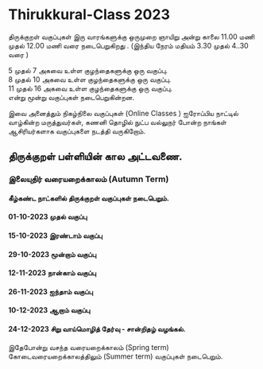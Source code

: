 # Thirukkural-Class 2023

திருக்குறள் வகுப்புகள் இரு வாரங்களுக்கு ஒருமுறை ஞாயிறு அன்று காலை 11.00 மணி முதல் 12.00 மணி வரை நடைபெறுகிறது . (இந்திய நேரம் மதியம் 3.30 முதல் 4..30 வரை )  

5 முதல் 7 அகவை உள்ள குழந்தைகளுக்கு ஒரு வகுப்பு.  
8 முதல் 10 அகவை உள்ள குழந்தைகளுக்கு ஒரு வகுப்பு.  
11 முதல் 16 அகவை உள்ள குழந்தைகளுக்கு ஒரு வகுப்பு.   
என்று மூன்று வகுப்புகள் நடைபெறுகின்றன.  

இவை அனைத்தும் நிகழ்நிலை வகுப்புகள் (Online Classes )
ஐரோப்பிய நாட்டில் வாழ்கின்ற மருத்துவர்கள், கணனி தொழில் நுட்ப வல்லுநர் போன்ற நாங்கள் ஆசிரியர்களாக வகுப்புகளை நடத்தி வருகிறோம்.  

## திருக்குறள் பள்ளியின் கால அட்டவணை. 

### இலையுதிர் வரையறைக்காலம் (Autumn Term) 

#### கீழ்கண்ட நாட்களில் திருக்குறள் வகுப்புகள் நடைபெறும்.  

#### 01-10-2023 முதல் வகுப்பு  
#### 15-10-2023 இரண்டாம் வகுப்பு  
#### 29-10-2023 மூன்றாம் வகுப்பு  
#### 12-11-2023 நான்காம் வகுப்பு  
#### 26-11-2023 ஐந்தாம் வகுப்பு  
#### 10-12-2023 ஆறாம்  வகுப்பு  
#### 24-12-2023 சிறு வாய்மொழித் தேர்வு - சான்றிதழ் வழங்கல்.  


இதேபோன்று வசந்த வரையறைக்காலம் (Spring term) கோடைவரையறைக்காலத்திலும்  (Summer term) வகுப்புகள் நடைபெறும்.
